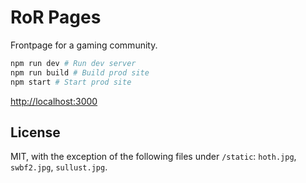 # RoR Pages

Frontpage for a gaming community. 

```bash
npm run dev # Run dev server
npm run build # Build prod site
npm start # Start prod site
```

[http://localhost:3000](http://localhost:3000)

## License

MIT, with the exception of the following files under `/static`: `hoth.jpg`, `swbf2.jpg`, `sullust.jpg`.
